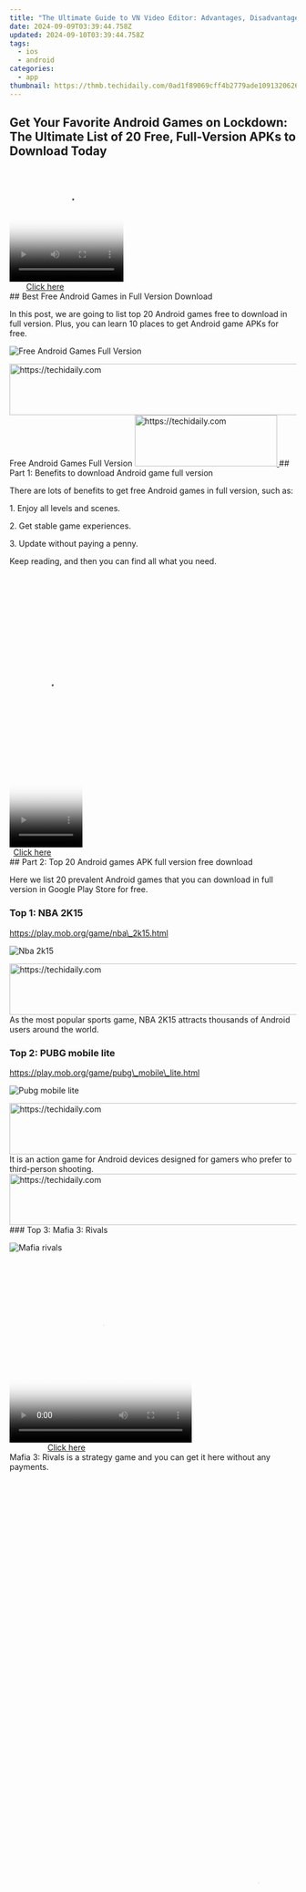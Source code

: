 ```yaml
---
title: "The Ultimate Guide to VN Video Editor: Advantages, Disadvantages, and Best Replacement Options"
date: 2024-09-09T03:39:44.758Z
updated: 2024-09-10T03:39:44.758Z
tags:
  - ios
  - android
categories:
  - app
thumbnail: https://thmb.techidaily.com/0ad1f89069cff4b2779ade10913206262c7bed58531552359326ac17834a5d8d.jpg
---
```


## Get Your Favorite Android Games on Lockdown: The Ultimate List of 20 Free, Full-Version APKs to Download Today

<!-- affiliate ads begin -->
<span id="1328683">
					<video width="200" height="200" style="cursor:pointer"
           poster="//a.impactradius-go.com/display-clicktoplayimage/1328683.png"
           onclick="if(!this.playClicked){this.play();this.setAttribute('controls',true);this.playClicked=true;}">
	   <source src="//a.impactradius-go.com/display-ad/15852-1328683">
	   <img src="//a.impactradius-go.com/display-clicktoplayimage/1328683.png" style="border: none; height: 100%; width: 100%; object-fit: contain">
	</video>
	<div style="width:125px;text-align:center"><a href="javascript:window.open(decodeURIComponent('https%3A%2F%2Fthefitville.pxf.io%2Fc%2F5597632%2F1328683%2F15852'), '_blank');void(0);">Click here</a></div>
</span>
<img height="0" width="0" src="https://imp.pxf.io/i/5597632/1328683/15852" style="position:absolute;visibility:hidden;" border="0" />
<!-- affiliate ads end -->
## Best Free Android Games in Full Version Download

 In this post, we are going to list top 20 Android games free to download in full version. Plus, you can learn 10 places to get Android game APKs for free.

![Free Android Games Full Version](https://www.aiseesoft.com/images/resource/free-android-games-full-version/free-android-games-full-version.jpg)

<!-- affiliate ads begin -->
<a href="https://appsumo.8odi.net/c/5597632/2123730/7443" target="_top" id="2123730">
  <img src="//a.impactradius-go.com/display-ad/7443-2123730" border="0" alt="https://techidaily.com" width="728" height="90"/>
</a>
<img height="0" width="0" src="https://appsumo.8odi.net/i/5597632/2123730/7443" style="position:absolute;visibility:hidden;" border="0" />
<!-- affiliate ads end -->
Free Android Games Full Version

<!-- affiliate ads begin -->
<a href="https://bluettius.sjv.io/c/5597632/2139116/17108" target="_top" id="2139116">
  <img src="//a.impactradius-go.com/display-ad/17108-2139116" border="0" alt="https://techidaily.com" width="250" height="90"/>
</a>
<img height="0" width="0" src="https://bluettius.sjv.io/i/5597632/2139116/17108" style="position:absolute;visibility:hidden;" border="0" />
<!-- affiliate ads end -->
## Part 1: Benefits to download Android game full version

 There are lots of benefits to get free Android games in full version, such as:

1\. Enjoy all levels and scenes.

2\. Get stable game experiences.

3\. Update without paying a penny.

Keep reading, and then you can find all what you need.

<!-- affiliate ads begin -->
<span id="1993647">
					<video width="128" height="480" style="cursor:pointer"
           poster="//a.impactradius-go.com/display-clicktoplayimage/1993647.png"
           onclick="if(!this.playClicked){this.play();this.setAttribute('controls',true);this.playClicked=true;}">
	   <source src="//a.impactradius-go.com/display-ad/22993-1993647">
	   <img src="//a.impactradius-go.com/display-clicktoplayimage/1993647.png" style="border: none; height: 100%; width: 100%; object-fit: contain">
	</video>
	<div style="width:80px;text-align:center"><a href="javascript:window.open(decodeURIComponent('https%3A%2F%2Fhomestyler.sjv.io%2Fc%2F5597632%2F1993647%2F22993'), '_blank');void(0);">Click here</a></div>
</span>
<img height="0" width="0" src="https://imp.pxf.io/i/5597632/1993647/22993" style="position:absolute;visibility:hidden;" border="0" />
<!-- affiliate ads end -->
## Part 2: Top 20 Android games APK full version free download

 Here we list 20 prevalent Android games that you can download in full version in Google Play Store for free.

### Top 1: NBA 2K15

<https://play.mob.org/game/nba\_2k15.html>

![Nba 2k15](https://www.aiseesoft.com/images/resource/free-android-games-full-version/nba-2k15.jpg)

<!-- affiliate ads begin -->
<a href="https://ursime.pxf.io/c/5597632/2136548/16384" target="_top" id="2136548">
  <img src="//a.impactradius-go.com/display-ad/16384-2136548" border="0" alt="https://techidaily.com" width="728" height="90"/>
</a>
<img height="0" width="0" src="https://ursime.pxf.io/i/5597632/2136548/16384" style="position:absolute;visibility:hidden;" border="0" />
<!-- affiliate ads end -->
 As the most popular sports game, NBA 2K15 attracts thousands of Android users around the world.

### Top 2: PUBG mobile lite

<https://play.mob.org/game/pubg\_mobile\_lite.html>

![Pubg mobile lite](https://www.aiseesoft.com/images/resource/free-android-games-full-version/pubg-mobile-lite.jpg)

<!-- affiliate ads begin -->
<a href="https://bluettius.sjv.io/c/5597632/2139111/17108" target="_top" id="2139111">
  <img src="//a.impactradius-go.com/display-ad/17108-2139111" border="0" alt="https://techidaily.com" width="728" height="90"/>
</a>
<img height="0" width="0" src="https://bluettius.sjv.io/i/5597632/2139111/17108" style="position:absolute;visibility:hidden;" border="0" />
<!-- affiliate ads end -->
 It is an action game for Android devices designed for gamers who prefer to third-person shooting.

<!-- affiliate ads begin -->
<a href="https://ephamedtechinc.pxf.io/c/5597632/2137206/26400" target="_top" id="2137206">
  <img src="//a.impactradius-go.com/display-ad/26400-2137206" border="0" alt="https://techidaily.com" width="728" height="90"/>
</a>
<img height="0" width="0" src="https://ephamedtechinc.pxf.io/i/5597632/2137206/26400" style="position:absolute;visibility:hidden;" border="0" />
<!-- affiliate ads end -->
### Top 3: Mafia 3: Rivals

![Mafia rivals](https://www.aiseesoft.com/images/resource/free-android-games-full-version/mafia-rivals.jpg)

<!-- affiliate ads begin -->
<span id="1498635">
					<video width="320" height="320" style="cursor:pointer"
           poster="//a.impactradius-go.com/display-clicktoplayimage/1498635.png"
           onclick="if(!this.playClicked){this.play();this.setAttribute('controls',true);this.playClicked=true;}">
	   <source src="//a.impactradius-go.com/display-ad/17326-1498635">
	   <img src="//a.impactradius-go.com/display-clicktoplayimage/1498635.png" style="border: none; height: 100%; width: 100%; object-fit: contain">
	</video>
	<div style="width:200px;text-align:center"><a href="javascript:window.open(decodeURIComponent('https%3A%2F%2Fancheer.sjv.io%2Fc%2F5597632%2F1498635%2F17326'), '_blank');void(0);">Click here</a></div>
</span>
<img height="0" width="0" src="https://imp.pxf.io/i/5597632/1498635/17326" style="position:absolute;visibility:hidden;" border="0" />
<!-- affiliate ads end -->
 Mafia 3: Rivals is a strategy game and you can get it here without any payments.

<!-- affiliate ads begin -->
<span id="2135472">
					<video width="864" height="1536" style="cursor:pointer"
           poster="//a.impactradius-go.com/display-clicktoplayimage/2135472.png"
           onclick="if(!this.playClicked){this.play();this.setAttribute('controls',true);this.playClicked=true;}">
	   <source src="//a.impactradius-go.com/display-ad/18498-2135472">
	   <img src="//a.impactradius-go.com/display-clicktoplayimage/2135472.png" style="border: none; height: 100%; width: 100%; object-fit: contain">
	</video>
	<div style="width:540px;text-align:center"><a href="javascript:window.open(decodeURIComponent('https%3A%2F%2Funicoeye.pxf.io%2Fc%2F5597632%2F2135472%2F18498'), '_blank');void(0);">Click here</a></div>
</span>
<img height="0" width="0" src="https://imp.pxf.io/i/5597632/2135472/18498" style="position:absolute;visibility:hidden;" border="0" />
<!-- affiliate ads end -->
### Top 4: Minecraft

<https://apkhouse.com/minecraft-pocket-edition/>

![Minecraft](https://www.aiseesoft.com/images/resource/free-android-games-full-version/minecraft.jpg)

 Minecraft is the most popular simulation game in Play Store, but you can download the full version for free.

### Top 5: Vainglory 5V5

<https://apkhouse.com/vainglory/>

![Vainglory](https://www.aiseesoft.com/images/resource/free-android-games-full-version/vainglory.jpg)

<!-- affiliate ads begin -->
<a href="https://review-au.sjv.io/c/5597632/2135315/14409" target="_top" id="2135315">
  <img src="//a.impactradius-go.com/display-ad/14409-2135315" border="0" alt="https://techidaily.com" width="728" height="90"/>
</a>
<img height="0" width="0" src="https://review-au.sjv.io/i/5597632/2135315/14409" style="position:absolute;visibility:hidden;" border="0" />
<!-- affiliate ads end -->
 Vainglory is an online multiplayer game. The battlefield is well-designed and impressive.

<!-- affiliate ads begin -->
<a href="https://unicoeye.pxf.io/c/5597632/2134240/18498" target="_top" id="2134240">
  <img src="//a.impactradius-go.com/display-ad/18498-2134240" border="0" alt="https://techidaily.com" width="540" height="90"/>
</a>
<img height="0" width="0" src="https://unicoeye.pxf.io/i/5597632/2134240/18498" style="position:absolute;visibility:hidden;" border="0" />
<!-- affiliate ads end -->
### Top 6: Sniper 3D Gun Shooter

![Sniper 3d gun shooter](https://www.aiseesoft.com/images/resource/free-android-games-full-version/sniper-3d-gun-shooter.jpg)

 If you prefer to free 3D Android games, download the full version of Sniper 3D Gun Shooter and fight in the World War.

### Top 7: Terraria

<http://www.crackapk.com/terraria-7568.html>

![Terraria](https://www.aiseesoft.com/images/resource/free-android-games-full-version/terraria.jpg)

 Terraria is a free Android game in full version and you can play it offline.

### Top 8: Cricket T20 Fever 3D

<http://www.crackapk.com/cricket-t20-fever-3d-2137.html>

![Cricket 3d](https://www.aiseesoft.com/images/resource/free-android-games-full-version/cricket-3d.jpg)

<!-- affiliate ads begin -->
<span id="1304647">
					<video width="240" height="200" style="cursor:pointer"
           poster="//a.impactradius-go.com/display-clicktoplayimage/1304647.png"
           onclick="if(!this.playClicked){this.play();this.setAttribute('controls',true);this.playClicked=true;}">
	   <source src="//a.impactradius-go.com/display-ad/15852-1304647">
	   <img src="//a.impactradius-go.com/display-clicktoplayimage/1304647.png" style="border: none; height: 100%; width: 100%; object-fit: contain">
	</video>
	<div style="width:150px;text-align:center"><a href="javascript:window.open(decodeURIComponent('https%3A%2F%2Fthefitville.pxf.io%2Fc%2F5597632%2F1304647%2F15852'), '_blank');void(0);">Click here</a></div>
</span>
<img height="0" width="0" src="https://imp.pxf.io/i/5597632/1304647/15852" style="position:absolute;visibility:hidden;" border="0" />
<!-- affiliate ads end -->
 To gamers who like free 3D Android games in full version and sport games, Cricket T20 Fever 3D is a good option.

### Top 9: Legend Guardians

<https://apkmb.com/legend-guardians/>

![Legend guardians](https://www.aiseesoft.com/images/resource/free-android-games-full-version/legend-guardians.jpg)

<!-- affiliate ads begin -->
<a href="https://aligracehair.sjv.io/c/5597632/2135411/19272" target="_top" id="2135411">
  <img src="//a.impactradius-go.com/display-ad/19272-2135411" border="0" alt="https://techidaily.com" width="180" height="90"/>
</a>
<img height="0" width="0" src="https://aligracehair.sjv.io/i/5597632/2135411/19272" style="position:absolute;visibility:hidden;" border="0" />
<!-- affiliate ads end -->
 Legend Guardians is the mix of role-playing action game and fighting game.

<!-- affiliate ads begin -->
<span id="1975503">
					<video width="128" height="480" style="cursor:pointer"
           poster="//a.impactradius-go.com/display-clicktoplayimage/1975503.png"
           onclick="if(!this.playClicked){this.play();this.setAttribute('controls',true);this.playClicked=true;}">
	   <source src="//a.impactradius-go.com/display-ad/22993-1975503">
	   <img src="//a.impactradius-go.com/display-clicktoplayimage/1975503.png" style="border: none; height: 100%; width: 100%; object-fit: contain">
	</video>
	<div style="width:80px;text-align:center"><a href="javascript:window.open(decodeURIComponent('https%3A%2F%2Fhomestyler.sjv.io%2Fc%2F5597632%2F1975503%2F22993'), '_blank');void(0);">Click here</a></div>
</span>
<img height="0" width="0" src="https://imp.pxf.io/i/5597632/1975503/22993" style="position:absolute;visibility:hidden;" border="0" />
<!-- affiliate ads end -->
### Top 10: Lords Mobile

<https://apkmb.com/lords-mobile/>

![Lords mobile](https://www.aiseesoft.com/images/resource/free-android-games-full-version/lords-mobile.jpg)

<!-- affiliate ads begin -->
<a href="https://unicoeye.pxf.io/c/5597632/2121332/18498" target="_top" id="2121332">
  <img src="//a.impactradius-go.com/display-ad/18498-2121332" border="0" alt="https://techidaily.com" width="728" height="90"/>
</a>
<img height="0" width="0" src="https://unicoeye.pxf.io/i/5597632/2121332/18498" style="position:absolute;visibility:hidden;" border="0" />
<!-- affiliate ads end -->
 Lords Mobile is a real-time strategy game that lets you battle in a world of chaos.

<!-- affiliate ads begin -->
<a href="https://25home.pxf.io/c/5597632/2123473/16836" target="_top" id="2123473">
  <img src="//a.impactradius-go.com/display-ad/16836-2123473" border="0" alt="https://techidaily.com" width="254" height="90"/>
</a>
<img height="0" width="0" src="https://25home.pxf.io/i/5597632/2123473/16836" style="position:absolute;visibility:hidden;" border="0" />
<!-- affiliate ads end -->
### Top 11: Angry Birds Evolution

<https://apkmb.com/angry-birds-evolution/>

![Angry birds evolution](https://www.aiseesoft.com/images/resource/free-android-games-full-version/angry-birds-evolution.jpg)

 Angry Birds is one of the most popular action games. Here you can download 3D version of Android game for free.

### Top 12: Parkour Simulator 3D

<https://apk4free.net/parkour-simulator-3d-2/>

![Parkour simulator](https://www.aiseesoft.com/images/resource/free-android-games-full-version/parkour-simulator.jpg)

<!-- affiliate ads begin -->
<span id="1993652">
					<video width="576" height="240" style="cursor:pointer"
           poster="//a.impactradius-go.com/display-clicktoplayimage/1993652.png"
           onclick="if(!this.playClicked){this.play();this.setAttribute('controls',true);this.playClicked=true;}">
	   <source src="//a.impactradius-go.com/display-ad/22993-1993652">
	   <img src="//a.impactradius-go.com/display-clicktoplayimage/1993652.png" style="border: none; height: 100%; width: 100%; object-fit: contain">
	</video>
	<div style="width:360px;text-align:center"><a href="javascript:window.open(decodeURIComponent('https%3A%2F%2Fhomestyler.sjv.io%2Fc%2F5597632%2F1993652%2F22993'), '_blank');void(0);">Click here</a></div>
</span>
<img height="0" width="0" src="https://imp.pxf.io/i/5597632/1993652/22993" style="position:absolute;visibility:hidden;" border="0" />
<!-- affiliate ads end -->
 It is a combination of action game and simulation game that lets players to run and do amazing tricks.

### Top 13: Township

<http://ihackedit.com/township-mod-apk-data/>

![Township](https://www.aiseesoft.com/images/resource/free-android-games-full-version/township.jpg)

 Township is a unique simulation game and you can get the full version Android game for free with the APK.

### Top 14: Era of Angels

<https://en.apkhere.com/app/com.gtarcade.eoa>

![Era angels](https://www.aiseesoft.com/images/resource/free-android-games-full-version/era-angels.jpg)

<!-- affiliate ads begin -->
<span id="1770776">
					<video width="240" height="480" style="cursor:pointer"
           poster="//a.impactradius-go.com/display-clicktoplayimage/1770776.png"
           onclick="if(!this.playClicked){this.play();this.setAttribute('controls',true);this.playClicked=true;}">
	   <source src="//a.impactradius-go.com/display-ad/20702-1770776">
	   <img src="//a.impactradius-go.com/display-clicktoplayimage/1770776.png" style="border: none; height: 100%; width: 100%; object-fit: contain">
	</video>
	<div style="width:150px;text-align:center"><a href="javascript:window.open(decodeURIComponent('https%3A%2F%2Ftokenmetrics.sjv.io%2Fc%2F5597632%2F1770776%2F20702'), '_blank');void(0);">Click here</a></div>
</span>
<img height="0" width="0" src="https://imp.pxf.io/i/5597632/1770776/20702" style="position:absolute;visibility:hidden;" border="0" />
<!-- affiliate ads end -->
 Era of Angels is a real-time battle game. The free full version of download is a modified APK.

### Top 15: Idle Cooking Tycoon

<https://en.apkhere.com/app/com.codigames.idle.cooking.tycoon>

![Idle cooking tycoon](https://www.aiseesoft.com/images/resource/free-android-games-full-version/idle-cooking-tycoon.jpg)

<!-- affiliate ads begin -->
<a href="https://ephamedtechinc.pxf.io/c/5597632/2130529/26400" target="_top" id="2130529">
  <img src="//a.impactradius-go.com/display-ad/26400-2130529" border="0" alt="https://techidaily.com" width="728" height="90"/>
</a>
<img height="0" width="0" src="https://ephamedtechinc.pxf.io/i/5597632/2130529/26400" style="position:absolute;visibility:hidden;" border="0" />
<!-- affiliate ads end -->
 Are you ready to become the best pastry chef in the world? Here is the download of the full version Android game for free. (See[free block puzzle games for Android](https://tools.techidaily.com/) )

<!-- affiliate ads begin -->
<span id="1983552">
					<video width="576" height="240" style="cursor:pointer"
           poster="//a.impactradius-go.com/display-clicktoplayimage/1983552.png"
           onclick="if(!this.playClicked){this.play();this.setAttribute('controls',true);this.playClicked=true;}">
	   <source src="//a.impactradius-go.com/display-ad/22993-1983552">
	   <img src="//a.impactradius-go.com/display-clicktoplayimage/1983552.png" style="border: none; height: 100%; width: 100%; object-fit: contain">
	</video>
	<div style="width:360px;text-align:center"><a href="javascript:window.open(decodeURIComponent('https%3A%2F%2Fhomestyler.sjv.io%2Fc%2F5597632%2F1983552%2F22993'), '_blank');void(0);">Click here</a></div>
</span>
<img height="0" width="0" src="https://imp.pxf.io/i/5597632/1983552/22993" style="position:absolute;visibility:hidden;" border="0" />
<!-- affiliate ads end -->
### Top 16: Skull Towers - Castle Defense

<https://www.apkhere.com/app/com.generagames.tdskullcastledefense>

![Skull towers castle defense](https://www.aiseesoft.com/images/resource/free-android-games-full-version/skull-towers-castle-defense-5.jpg)

<!-- affiliate ads begin -->
<a href="https://aidotcom.pxf.io/c/5597632/2134503/19576" target="_top" id="2134503">
  <img src="//a.impactradius-go.com/display-ad/19576-2134503" border="0" alt="https://techidaily.com" width="728" height="90"/>
</a>
<img height="0" width="0" src="https://aidotcom.pxf.io/i/5597632/2134503/19576" style="position:absolute;visibility:hidden;" border="0" />
<!-- affiliate ads end -->
Skull Towers is a first person shooter game combined role-playing style.

<!-- affiliate ads begin -->
<a href="https://wigfever.sjv.io/c/5597632/1995803/22899" target="_top" id="1995803">
  <img src="//a.impactradius-go.com/display-ad/22899-1995803" border="0" alt="https://techidaily.com" width="300" height="90"/>
</a>
<img height="0" width="0" src="https://wigfever.sjv.io/i/5597632/1995803/22899" style="position:absolute;visibility:hidden;" border="0" />
<!-- affiliate ads end -->
### Top 17: Talking Tom Gold Run

<https://www.apkhere.com/app/com.outfit7.talkingtomgoldrun>

![Talking tom gold run](https://www.aiseesoft.com/images/resource/free-android-games-full-version/talking-tom-gold-run.jpg)

 Talking Tom Gold Run provides everything you need for the perfect holiday season.

### Top 18: Clash of Clans

![Clash of clans1](https://www.aiseesoft.com/images/resource/free-android-games-full-version/clash-of-clans1.jpg)

 Clash of Clans is the most popular strategy game for Android and now you can get full version for free.

### Top 19: Last Day on Earth: Survival

![Last day on earth survival](https://www.aiseesoft.com/images/resource/free-android-games-full-version/last-day-on-earth-survival-1.jpg)

This game offers everything for players who prefer to action games.

### Top 20: Walking War Robots

![Walking war robots](https://www.aiseesoft.com/images/resource/free-android-games-full-version/walking-war-robots-1.jpg)

<!-- affiliate ads begin -->
<a href="https://appsumo.8odi.net/c/5597632/2132162/7443" target="_top" id="2132162">
  <img src="//a.impactradius-go.com/display-ad/7443-2132162" border="0" alt="https://techidaily.com" width="728" height="90"/>
</a>
<img height="0" width="0" src="https://appsumo.8odi.net/i/5597632/2132162/7443" style="position:absolute;visibility:hidden;" border="0" />
<!-- affiliate ads end -->
 If you are looking for something new and fantasy, Walking War Robots is a good option.

 You can free download the full version games on Android play directly. Or just[play Android games on PC](https://tools.techidaily.com/) for big screen.

<!-- affiliate ads begin -->
<a href="https://ephamedtechinc.pxf.io/c/5597632/2130528/26400" target="_top" id="2130528">
  <img src="//a.impactradius-go.com/display-ad/26400-2130528" border="0" alt="https://techidaily.com" width="728" height="90"/>
</a>
<img height="0" width="0" src="https://ephamedtechinc.pxf.io/i/5597632/2130528/26400" style="position:absolute;visibility:hidden;" border="0" />
<!-- affiliate ads end -->
## Part 3: Top 10 websites to download Android game APK for free

mob.org

![Mob](https://www.aiseesoft.com/images/resource/free-android-games-full-version/mob.jpg)

 Mob is a collection of mobile games including hundreds of Android games APK full version for free downloading.

apkpure.com

![Apkpure](https://www.aiseesoft.com/images/resource/free-android-games-full-version/apkpure.jpg)

 Apkpure.com is the mirror site of Google Play collecting all apps free in Play Store.

apkhouse.com

![Apkhouse](https://www.aiseesoft.com/images/resource/free-android-games-full-version/apkhouse.jpg)

 Apkhouse.com is another place to get your favorite Android game in full version for free.

crackapk.com

![Crackapk](https://www.aiseesoft.com/images/resource/free-android-games-full-version/crackapk.jpg)

Crackapk is a database that contains oceans of Android APK files.

apkmb.com

![Apkmb](https://www.aiseesoft.com/images/resource/free-android-games-full-version/apkmb.jpg)

 Apkmb is a place to download paid apps and games for Android devices for free.

apk4free.net

![Apk4free](https://www.aiseesoft.com/images/resource/free-android-games-full-version/apk4free.jpg)

 Apk4free can help students to obtain full versions of Android games for free.

ihackedit.com

![Ihackedit](https://www.aiseesoft.com/images/resource/free-android-games-full-version/ihackedit.jpg)

<!-- affiliate ads begin -->
<a href="https://ephamedtechinc.pxf.io/c/5597632/2126493/26400" target="_top" id="2126493">
  <img src="//a.impactradius-go.com/display-ad/26400-2126493" border="0" alt="https://techidaily.com" width="640" height="90"/>
</a>
<img height="0" width="0" src="https://ephamedtechinc.pxf.io/i/5597632/2126493/26400" style="position:absolute;visibility:hidden;" border="0" />
<!-- affiliate ads end -->
ihackedit is a website to find best free Android apps in full version.

apkhere.com

![Apkhere](https://www.aiseesoft.com/images/resource/free-android-games-full-version/apkhere.jpg)

<!-- affiliate ads begin -->
<a href="https://aligracehair.sjv.io/c/5597632/2115916/19272" target="_top" id="2115916">
  <img src="//a.impactradius-go.com/display-ad/19272-2115916" border="0" alt="https://techidaily.com" width="300" height="90"/>
</a>
<img height="0" width="0" src="https://aligracehair.sjv.io/i/5597632/2115916/19272" style="position:absolute;visibility:hidden;" border="0" />
<!-- affiliate ads end -->
 As its name said, you can get various free apps for Android in full version on the site.

androidbabbles.com

![Android babbles](https://www.aiseesoft.com/images/resource/free-android-games-full-version/android-babbles.jpg)

 Android babbles is the community of Android users and developers offering free apps.

revdl.com

![Revdl](https://www.aiseesoft.com/images/resource/free-android-games-full-version/revdl.jpg)

Revdl is another replacement for Google Play Store.

## Part 4: Tips: How to recover games background video/audio

![Connect android with computer](https://www.aiseesoft.com/images/fonelab-for-android/lg-connected.jpg)

<!-- affiliate ads begin -->
<span id="1702748">
					<video width="192" height="320" style="cursor:pointer"
           poster="//a.impactradius-go.com/display-clicktoplayimage/1702748.png"
           onclick="if(!this.playClicked){this.play();this.setAttribute('controls',true);this.playClicked=true;}">
	   <source src="//a.impactradius-go.com/display-ad/18544-1702748">
	   <img src="//a.impactradius-go.com/display-clicktoplayimage/1702748.png" style="border: none; height: 100%; width: 100%; object-fit: contain">
	</video>
	<div style="width:120px;text-align:center"><a href="javascript:window.open(decodeURIComponent('https%3A%2F%2Ftwopages.pxf.io%2Fc%2F5597632%2F1702748%2F18544'), '_blank');void(0);">Click here</a></div>
</span>
<img height="0" width="0" src="https://imp.pxf.io/i/5597632/1702748/18544" style="position:absolute;visibility:hidden;" border="0" />
<!-- affiliate ads end -->
 When lost game background video or audio, FoneLab[Android Data Recovery](https://tools.techidaily.com/aiseesoft-android-data-recovery/) can help you to recover app data quickly.

* Preview your data before recovery.
* Restore game videos and audio to computer.
* Support all app data on Android.
* Available to Android O and earlier.
* Lossless retrieve game background videos and music.
* Get more details to recover deleted app videos on Android here.

### Conclusion

 Now, you should grasp at least 20 hottest free Android games in full version and 10 websites to discover more premium version of mobile games.

What do you think of this post?

* [1](https://tools.techidaily.com/)
* [2](https://tools.techidaily.com/)
* [3](https://tools.techidaily.com/)
* [4](https://tools.techidaily.com/)
* [5](https://tools.techidaily.com/)

Excellent

Rating: 4.6 / 5 (based on 52 votes)

[author picture](https://www.aiseesoft.com/images/author/andrew.png) ](https://tools.techidaily.com/)

 October 30, 2018 09:00 / Posted by[Andrew Miller](https://tools.techidaily.com/) to[App](https://tools.techidaily.com/)

More Reading

* [Best game apps for iphone](https://www.aiseesoft.com/images/more-reading/best-game-apps-for-iphone-s.jpg) ](https://tools.techidaily.com/) [Best Game and Game Apps for iPhone 2021](https://tools.techidaily.com/)  
 Want to find the best games on App Store for iPhone? This page lists the newest and best games or game apps for iPhone 15/14/13/12/11/X/8/7/6/5/4, iPad Pro, etc.
* [Video game ringtones](https://www.aiseesoft.com/images/more-reading/video-game-ringtones-s.jpg) ](https://tools.techidaily.com/) [How to Free Download or Make Video Game Ringtones](https://tools.techidaily.com/)  
 Really like some video games and even want to get video game ringtones for calls or messages? Learn to free download video game ringtones here.
* [Record game](https://www.aiseesoft.com/images/more-reading/record-game-s.jpg) ](https://tools.techidaily.com/aiseesoft/screen-recorder/) [ \[Updated\] Top 8 Best Game Recording Software for Windows](https://tools.techidaily.com/aiseesoft/screen-recorder/)  
 Want to find the best game recording software for Windows computer? Here we provide you all best gaming recorder software to record your game in HD quality for free.

<ins class="adsbygoogle"
     style="display:block"
     data-ad-format="autorelaxed"
     data-ad-client="ca-pub-7571918770474297"
     data-ad-slot="1223367746"></ins>



<ins class="adsbygoogle"
     style="display:block"
     data-ad-client="ca-pub-7571918770474297"
     data-ad-slot="8358498916"
     data-ad-format="auto"
     data-full-width-responsive="true"></ins>

<span class="atpl-alsoreadstyle">Also read:</span>
<div><ul>
<li><a href="https://screen-sharing-recording.techidaily.com/new-2024-approved-precision-recording-of-skype-calls-via-obs-network/"><u>[New] 2024 Approved  Precision Recording of Skype Calls via OBS Network</u></a></li>
<li><a href="https://some-tips.techidaily.com/new-unveiling-the-secrets-of-gopro-timelapse-photography/"><u>[New] Unveiling the Secrets of GoPro Timelapse Photography</u></a></li>
<li><a href="https://facebook-video-footage.techidaily.com/updated-in-2024-creative-video-ends-top-6-budget-friendly-options/"><u>[Updated] In 2024, Creative Video Ends  Top 6 Budget-Friendly Options</u></a></li>
<li><a href="https://tech-haven.techidaily.com/ais-influence-on-software-development-shaping-future-workflows/"><u>AI's Influence on Software Development: Shaping Future Workflows</u></a></li>
<li><a href="https://app-tips.techidaily.com/avoid-music-chaos-a-detailed-walkthrough-on-updatingreinstalling-itunes-while-preserving-your-library/"><u>Avoid Music Chaos: A Detailed Walkthrough on Updating/Reinstalling iTunes While Preserving Your Library</u></a></li>
<li><a href="https://app-tips.techidaily.com/best-secure-ways-to-break-into-apple-id-protected-devices-top-5-tools-ensuring-full-access-without-errors/"><u>Best Secure Ways to Break Into Apple ID-Protected Devices: Top 5 Tools Ensuring Full Access Without Errors</u></a></li>
<li><a href="https://facebook-video-recording.techidaily.com/breaking-boundaries-top-10-novel-facebook-memes/"><u>Breaking Boundaries  Top 10 Novel Facebook Memes</u></a></li>
<li><a href="https://tech-revival.techidaily.com/1722193909477-chatgpt-now-available-for-apple-devices-transform-your-ios-experience/"><u>ChatGPT Now Available for Apple Devices – Transform Your iOS Experience!</u></a></li>
<li><a href="https://app-tips.techidaily.com/complete-tutorial-on-moving-your-itunes-media-library-onto-an-external-storage-device-for-mac-and-pc-users/"><u>Complete Tutorial on Moving Your iTunes Media Library Onto an External Storage Device for Mac and PC Users</u></a></li>
<li><a href="https://app-tips.techidaily.com/comprehensive-tutorial-how-to-modify-or-reset-your-apple-id-in-the-ios-cloud-service/"><u>Comprehensive Tutorial: How To Modify or Reset Your Apple ID in the iOS Cloud Service</u></a></li>
<li><a href="https://app-tips.techidaily.com/connecting-icloud-and-windows-pc-a-comprehensive-tutorial-for-syncing-calendars/"><u>Connecting iCloud and Windows PC: A Comprehensive Tutorial for Syncing Calendars</u></a></li>
<li><a href="https://app-tips.techidaily.com/1723620278966-discover-the-ideal-12-substitutes-for-itunes-navigate-windows-and-mac-alternatives-ahead-of-2024/"><u>Discover the Ideal 12 Substitutes for iTunes: Navigate Windows & Mac Alternatives Ahead of 2024</u></a></li>
<li><a href="https://app-tips.techidaily.com/download-anytime-anythnough-how-to-get-past-or-latest-itunes-versions-for-pcs-and-apple-devices-without-paying-a-dime/"><u>Download Anytime, Anythnough: How to Get Past or Latest iTunes Versions for PCs and Apple Devices Without Paying a Dime</u></a></li>
<li><a href="https://tech-renaissance.techidaily.com/easy-steps-for-troubleshooting-iphones-how-to-get-inout-of-devices-recovery-state/"><u>Easy Steps for Troubleshooting iPhones: How to Get In/Out of Device's Recovery State</u></a></li>
<li><a href="https://app-tips.techidaily.com/easy-steps-to-view-and-manage-photos-and-files-across-devices-with-icloud/"><u>Easy Steps to View and Manage Photos & Files Across Devices with iCloud</u></a></li>
<li><a href="https://app-tips.techidaily.com/easy-steps-removing-redundant-songs-from-your-itunes-library/"><u>Easy Steps: Removing Redundant Songs From Your iTunes Library</u></a></li>
<li><a href="https://app-tips.techidaily.com/efficient-methods-to-unlink-your-iphone-device-from-icloud-accounts/"><u>Efficient Methods to Unlink Your iPhone Device From iCloud Accounts</u></a></li>
<li><a href="https://app-tips.techidaily.com/essential-fixes-for-the-recurring-issue-icloud-login-continually-asks-for-password/"><u>Essential Fixes for the Recurring Issue: ICloud Login Continually Asks for Password</u></a></li>
<li><a href="https://facebook-clips.techidaily.com/fixing-half-muted-content-on-twitter-live-streams-for-2024/"><u>Fixing Half-Muted Content on Twitter Live Streams for 2024</u></a></li>
<li><a href="https://app-tips.techidaily.com/get-your-favorite-songs-and-movies-for-free-directly-from-itunes-no-cost-at-all/"><u>Get Your Favorite Songs and Movies for Free Directly From iTunes – No Cost at All</u></a></li>
<li><a href="https://app-tips.techidaily.com/how-to-effortlessly-move-your-icloud-music-library-across-all-your-apple-gadgets-best-practices/"><u>How to Effortlessly Move Your iCloud Music Library Across All Your Apple Gadgets - Best Practices!</u></a></li>
<li><a href="https://app-tips.techidaily.com/how-to-recover-deleted-files-via-icloud-without-performing-a-device-factory-reset/"><u>How to Recover Deleted Files via iCloud Without Performing a Device Factory Reset</u></a></li>
<li><a href="https://change-location.techidaily.com/how-to-stop-google-chrome-from-tracking-your-location-on-tecno-spark-10-4g-drfone-by-drfone-virtual-android/"><u>How to Stop Google Chrome from Tracking Your Location On Tecno Spark 10 4G? | Dr.fone</u></a></li>
<li><a href="https://app-tips.techidaily.com/how-to-successfully-download-images-from-icloud-on-ios-1211-ultimate-guide-with-7-pro-tips/"><u>How to Successfully Download Images From iCloud on iOS 12/11 – Ultimate Guide with 7 Pro Tips</u></a></li>
<li><a href="https://app-tips.techidaily.com/icloud-email-eradication-mastery-discover-the-best-techniques-and-tips-to-delete-successfully/"><u>ICloud Email Eradication Mastery: Discover the Best Techniques & Tips to Delete Successfully</u></a></li>
<li><a href="https://app-tips.techidaily.com/icloud-email-update-tutorial-how-to-easily-alter-your-current-icloud-id/"><u>ICloud Email Update Tutorial: How To Easily Alter Your Current iCloud ID</u></a></li>
<li><a href="https://app-tips.techidaily.com/icloud-photo-sharing-a-beginners-complete-step-by-step-tutorial/"><u>ICloud Photo Sharing: A Beginner's Complete Step-by-Step Tutorial</u></a></li>
<li><a href="https://some-techniques.techidaily.com/in-2024-fading-out-the-louder-end-techniques-using-lumafusion/"><u>In 2024, Fading Out the Louder End  Techniques Using Lumafusion</u></a></li>
<li><a href="https://sim-unlock.techidaily.com/in-2024-how-to-unlock-apple-iphone-12-pro-online-here-are-6-easy-ways-by-drfone-ios/"><u>In 2024, How to Unlock Apple iPhone 12 Pro Online? Here are 6 Easy Ways</u></a></li>
<li><a href="https://app-tips.techidaily.com/lost-something-in-your-icloud-storage-master-the-art-of-icloud-backup-data-retrieval/"><u>Lost Something in Your iCloud Storage? Master the Art of iCloud Backup Data Retrieval</u></a></li>
<li><a href="https://app-tips.techidaily.com/1723620264324-lost-something-in-your-icloud-storage-master-the-art-of-icloud-backup-data-retrieval/"><u>Lost Something in Your iCloud Storage? Master the Art of iCloud Backup Data Retrieval!</u></a></li>
<li><a href="https://app-tips.techidaily.com/maximize-your-network-proven-strategies-to-recover-contacts-from-icloud-without-compromise/"><u>Maximize Your Network: Proven Strategies to Recover Contacts From iCloud Without Compromise</u></a></li>
<li><a href="https://app-tips.techidaily.com/methods-for-overcoming-icloud-lock-screen-hurdles-techniques-with-and-without-apple-account-access/"><u>Methods for Overcoming iCloud Lock Screen Hurdles: Techniques with and without Apple Account Access</u></a></li>
<li><a href="https://app-tips.techidaily.com/recover-deleted-whatsapp-messages-using-icloud-a-comprehensive-tutorial/"><u>Recover Deleted WhatsApp Messages Using iCloud: A Comprehensive Tutorial</u></a></li>
<li><a href="https://app-tips.techidaily.com/recovering-lost-apple-id-credentials-for-itunes-backups-on-ios-devices/"><u>Recovering Lost Apple ID Credentials for iTunes Backups on iOS Devices</u></a></li>
<li><a href="https://app-tips.techidaily.com/resolving-authorization-and-connection-errors-on-itunes-platforms-a-comprehastern-guide/"><u>Resolving Authorization and Connection Errors on iTunes Platforms – A Comprehastern Guide</u></a></li>
<li><a href="https://app-tips.techidaily.com/resolving-the-icloud-messages-disabled-issue-step-by-step-guide-to-restore-your-apple-id/"><u>Resolving the 'iCloud Messages Disabled' Issue: Step-by-Step Guide to Restore Your Apple ID</u></a></li>
<li><a href="https://app-tips.techidaily.com/revive-your-ipad-top-3-strategies-to-restore-connectivity-with-itunes/"><u>Revive Your iPad: Top 3 Strategies to Restore Connectivity with iTunes</u></a></li>
<li><a href="https://app-tips.techidaily.com/step-by-step-guide-changing-your-icloud-email-address/"><u>Step-by-Step Guide: Changing Your iCloud Email Address</u></a></li>
<li><a href="https://app-tips.techidaily.com/step-by-step-instructions-for-securing-your-whatsapp-data-with-icloud-backups/"><u>Step-by-Step Instructions for Securing Your WhatsApp Data with iCloud Backups</u></a></li>
<li><a href="https://app-tips.techidaily.com/step-by-step-solution-getting-your-itunes-home-sharing-back-on-track/"><u>Step-by-Step Solution: Getting Your iTunes Home Sharing Back on Track</u></a></li>
<li><a href="https://app-tips.techidaily.com/swift-solutions-for-disabling-iphone-activation-via-apples-icloud-service/"><u>Swift Solutions for Disabling iPhone Activation via Apple's iCloud Service</u></a></li>
<li><a href="https://app-tips.techidaily.com/top-7-strategies-to-resolve-persistent-icloud-sign-in-prompts-for-password/"><u>Top 7 Strategies to Resolve Persistent iCloud Sign-In Prompts for Password</u></a></li>
<li><a href="https://app-tips.techidaily.com/top-strategies-for-disassociating-your-iphone-from-apples-icloud-service/"><u>Top Strategies for Disassociating Your iPhone From Apple's iCloud Service</u></a></li>
<li><a href="https://app-tips.techidaily.com/troubleshooting-guide-effective-tips-for-when-itunes-refuses-to-start-up/"><u>Troubleshooting Guide: Effective Tips for When iTunes Refuses to Start Up</u></a></li>
<li><a href="https://app-tips.techidaily.com/troubleshooting-icloud-message-accessibility-a-comprehensive-approach-for-enabling-your-emails/"><u>Troubleshooting iCloud Message Accessibility: A Comprehensive Approach for Enabling Your Emails</u></a></li>
<li><a href="https://app-tips.techidaily.com/troubleshooting-how-to-fix-apple-music-not-syncing-to-your-iphone-ipad-or-ipod/"><u>Troubleshooting: How to Fix Apple Music Not Syncing to Your iPhone, iPad or iPod</u></a></li>
<li><a href="https://app-tips.techidaily.com/ultimate-tutorial-on-clearing-out-your-visual-memories-photosimages-from-icloud-storage/"><u>Ultimate Tutorial on Clearing Out Your Visual Memories (Photos/Images) From iCloud Storage</u></a></li>
<li><a href="https://app-tips.techidaily.com/ultimate-tutorial-rebuilding-and-refreshing-your-itunes-library-with-3-successful-strategies/"><u>Ultimate Tutorial: Rebuilding and Refreshing Your iTunes Library with 3 Successful Strategies</u></a></li>
</ul></div>
